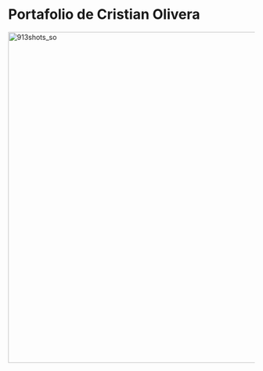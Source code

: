 # Portafolio de Cristian Olivera
<img width="1200" height="675" alt="913shots_so" src="https://github.com/user-attachments/assets/91fa7714-34e8-4108-82d5-d9f0e09146cc" />

